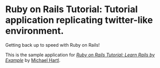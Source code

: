 # Ruby on Rails Tutorial: Tutorial application replicating twitter-like environment.

Getting back up to speed with Ruby on Rails!

This is the sample application for
[*Ruby on Rails Tutorial: Learn Rails by Example*](http://railstutorial.org/)
by [Michael Hartl](http://michaelhartl.com/).